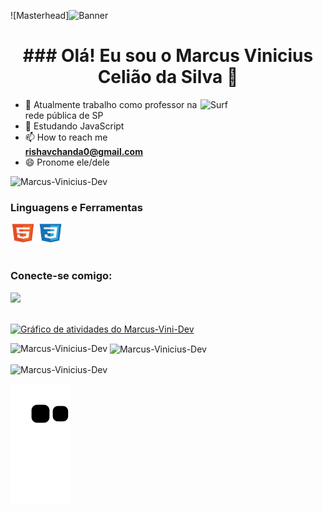 ![Masterhead]![Banner](https://user-images.githubusercontent.com/114368047/194932039-d252774c-8987-426a-bbd1-fc875b5ee6c9.jpg)
<h1 align="center">### Olá! Eu sou o Marcus Vinicius Celião da Silva 👋</h1>

<img align="right" alt="Surf" height="200" width="200"  src="https://user-images.githubusercontent.com/114368047/194947774-51ca199c-92c4-4d00-9331-ead29e353a66.png">

- 🔭 Atualmente trabalho como professor na rede pública de SP
- 🌱 Estudando JavaScript
- 📫 How to reach me **rishavchanda0@gmail.com**
- 😄 Pronome ele/dele

<p align="left"> <img src="https://komarev.com/ghpvc/?username=Marcus-Vinicius-Dev&label=Profile%20views&color=0e75b6&style=flat" alt="Marcus-Vinicius-Dev" /> </p>

<h3 align="left">Linguagens e Ferramentas</h3>
<div align="left" style="display: inline_block">
  <img alt="Marcus-HTML" height="30" width="40" src="https://raw.githubusercontent.com/devicons/devicon/master/icons/html5/html5-original.svg">
  <img alt="Marcus-CSS" height="30" width="40" src="https://raw.githubusercontent.com/devicons/devicon/master/icons/css3/css3-original.svg">
</div><br>
  
<h3 align="left">Conecte-se comigo:</h3>
<div align="left" style="display: inline_block"> 
  <a href = "mailto:marcus.vini.dev@gmail.com"><img src="https://img.shields.io/badge/-Gmail-%23333?style=for-the-badge&logo=gmail&logoColor=white" target="_blank"></a>
</div><br>

[![Gráfico de atividades do Marcus-Vini-Dev](https://activity-graph.herokuapp.com/graph?username=Marcus-Vinicius-Dev&&theme=xcode)](https://github.com/Marcus-Vinicius-Dev)
  
  <p><img align="left" src="https://github-readme-stats.vercel.app/api/top-langs?username=Marcus-Vinicius-Dev&show_icons=true&locale=en&layout=compact&theme=dark" alt="Marcus-Vinicius-Dev" /></p>

<p>&nbsp;<img align="center" src="https://github-readme-stats.vercel.app/api?username=Marcus-Vinicius-Dev&show_icons=true&locale=en&theme=dark" alt="Marcus-Vinicius-Dev" /></p>

<p><img align="center" src="https://github-readme-streak-stats.herokuapp.com/?user=Marcus-Vinicius-Dev&&theme=dark" alt="Marcus-Vinicius-Dev" /></p>

 
  ![Snake animation](https://github.com/Marcus-Vinicius-Dev/Marcus-Vinicius-Dev/blob/output/github-contribution-grid-snake.svg)
 
